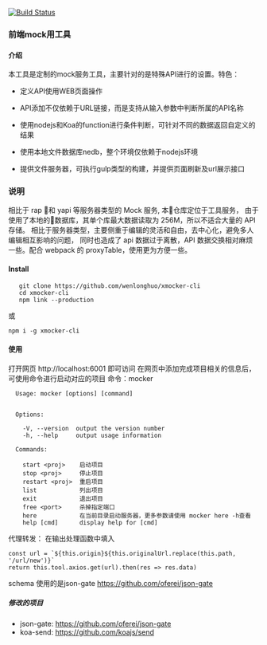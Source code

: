 [![Build Status](https://www.travis-ci.org/wenlonghuo/xmocker-cli.svg?branch=master)](https://www.travis-ci.org/wenlonghuo/xmocker-cli)
### 前端mock用工具
#### 介绍
本工具是定制的mock服务工具，主要针对的是特殊API进行的设置。特色：
* 定义API使用WEB页面操作

* API添加不仅依赖于URL链接，而是支持从输入参数中判断所属的API名称

* 使用nodejs和Koa的function进行条件判断，可针对不同的数据返回自定义的结果

* 使用本地文件数据库nedb，整个环境仅依赖于nodejs环境

* 提供文件服务器，可执行gulp类型的构建，并提供页面刷新及url展示接口

### 说明
相比于 rap 和 yapi 等服务器类型的 Mock 服务, 本仓库定位于工具服务，
由于使用了本地的数据库，其单个库最大数据读取为 256M，所以不适合大量的 API 存储。
相比于服务器类型，主要侧重于编辑的灵活和自由，去中心化，避免多人编辑相互影响的问题，
同时也造成了 api 数据过于离散，API 数据交换相对麻烦一些。配合 webpack 
的 proxyTable，使用更为方便一些。


#### Install
~~~ 
   git clone https://github.com/wenlonghuo/xmocker-cli
   cd xmocker-cli
   npm link --production
~~~

或

```
npm i -g xmocker-cli
```

#### 使用
打开网页 http://localhost:6001 即可访问
在网页中添加完成项目相关的信息后，可使用命令进行启动对应的项目
命令：mocker
~~~
  Usage: mocker [options] [command]


  Options:

    -V, --version  output the version number
    -h, --help     output usage information

  Commands:

    start <proj>    启动项目
    stop <proj>     停止项目
    restart <proj>  重启项目
    list            列出项目
    exit            退出项目
    free <port>     杀掉指定端口
    here            在当前目录启动服务器，更多参数请使用 mocker here -h查看
    help [cmd]      display help for [cmd]
~~~

代理转发：
在输出处理函数中填入
```
const url = `${this.origin}${this.originalUrl.replace(this.path, '/url/new')}`
return this.tool.axios.get(url).then(res => res.data)
```

schema 使用的是json-gate
https://github.com/oferei/json-gate
##### 修改的项目
* json-gate: https://github.com/oferei/json-gate
* koa-send: https://github.com/koajs/send
